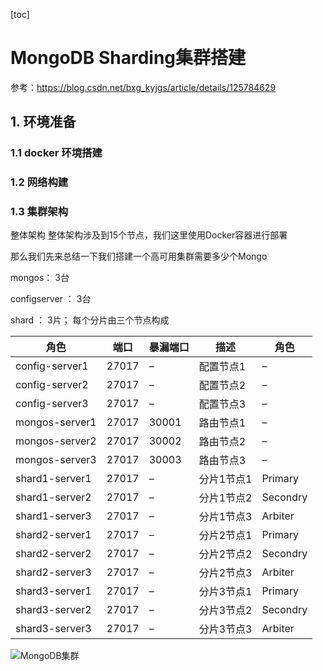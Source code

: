 [toc]

# MongoDB Sharding集群搭建

参考：https://blog.csdn.net/bxg_kyjgs/article/details/125784629


## 1. 环境准备

### 1.1 docker 环境搭建

### 1.2 网络构建

### 1.3 集群架构

整体架构
整体架构涉及到15个节点，我们这里使用Docker容器进行部署

那么我们先来总结一下我们搭建一个高可用集群需要多少个Mongo

mongos： 3台

configserver ： 3台

shard ： 3片； 每个分片由三个节点构成

| 角色           | 端口  | 暴漏端口 | 描述       | 角色     |
| -------------- | ----- | -------- | ---------- | -------- |
| config-server1 | 27017 | –        | 配置节点1  | –        |
| config-server2 | 27017 | –        | 配置节点2  | –        |
| config-server3 | 27017 | –        | 配置节点3  | –        |
| mongos-server1 | 27017 | 30001    | 路由节点1  | –        |
| mongos-server2 | 27017 | 30002    | 路由节点2  | –        |
| mongos-server3 | 27017 | 30003    | 路由节点3  | –        |
| shard1-server1 | 27017 | –        | 分片1节点1 | Primary  |
| shard1-server2 | 27017 | –        | 分片1节点2 | Secondry |
| shard1-server3 | 27017 | –        | 分片1节点3 | Arbiter  |
| shard2-server1 | 27017 | –        | 分片2节点1 | Primary  |
| shard2-server2 | 27017 | –        | 分片2节点2 | Secondry |
| shard2-server3 | 27017 | –        | 分片2节点3 | Arbiter  |
| shard3-server1 | 27017 | –        | 分片3节点1 | Primary  |
| shard3-server2 | 27017 | –        | 分片3节点2 | Secondry |
| shard3-server3 | 27017 | –        | 分片3节点3 | Arbiter  |

![MongoDB集群](../../99_source/img/MongoDB集群.png)